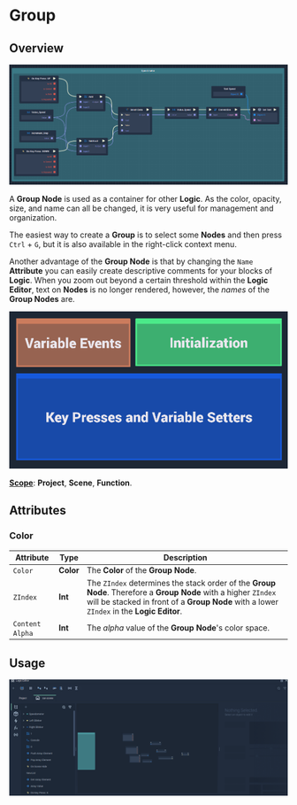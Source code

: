# Group

## Overview

![The Group Node.](../../.gitbook/assets/GroupNew.png)

A **Group Node** is used as a container for other **Logic**. As the color, opacity, size, and name can all be changed, it is very useful for management and organization.

The easiest way to create a **Group** is to select some **Nodes** and then press `Ctrl` + `G`, but it is also available in the right-click context menu.

Another advantage of the **Group Node** is that by changing the `Name` **Attribute** you can easily create descriptive comments for your blocks of **Logic**. When you zoom out beyond a certain threshold within the **Logic Editor**, text on **Nodes** is no longer rendered, however, the _names_ of the **Group Nodes** are.

![](../../.gitbook/assets/node-group-example.png)

[**Scope**](../overview.md#scopes): **Project**, **Scene**, **Function**.

## Attributes

### Color

| Attribute       | Type      | Description                                                                                                                                                                                                              |
| --------------- | --------- | ------------------------------------------------------------------------------------------------------------------------------------------------------------------------------------------------------------------------ |
| `Color`         | **Color** | The **Color** of the **Group Node**.                                                                                                                                                                                     |
| `ZIndex`        | **Int**   | The `ZIndex` determines the stack order of the **Group** **Node**. Therefore a **Group** **Node** with a higher `ZIndex` will be stacked in front of a **Group** **Node** with a lower `ZIndex` in the **Logic Editor**. |
| `Content Alpha` | **Int**   | The _alpha_ value of the **Group** **Node**'s color space.                                                                                                                                                               |

## Usage

![Group Node Usage](<../../.gitbook/assets/group (3) (4) (4) (4) (1) (1) (6).gif>)
